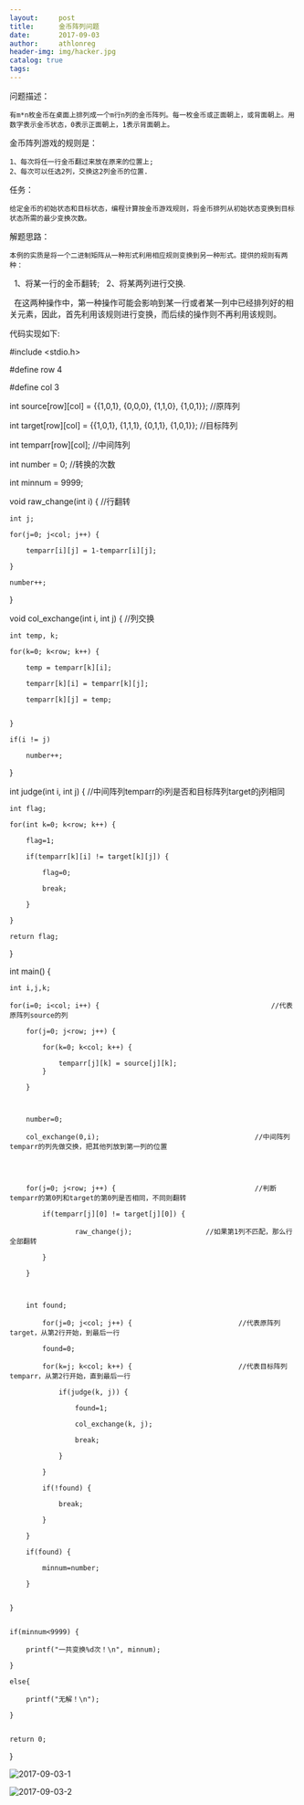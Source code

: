 ```yaml
---
layout:     post
title:      金币阵列问题
date:       2017-09-03
author:     athlonreg
header-img: img/hacker.jpg
catalog: true
tags:
---
```



问题描述：

	有m*n枚金币在桌面上排列成一个m行n列的金币阵列。每一枚金币或正面朝上，或背面朝上。用数字表示金币状态，0表示正面朝上，1表示背面朝上。


金币阵列游戏的规则是：

	1、每次将任一行金币翻过来放在原来的位置上;
	2、每次可以任选2列，交换这2列金币的位置.


任务：

	给定金币的初始状态和目标状态，编程计算按金币游戏规则，将金币排列从初始状态变换到目标状态所需的最少变换次数。


解题思路：

    本例的实质是将一个二进制矩阵从一种形式利用相应规则变换到另一种形式。提供的规则有两种：
    	
    	1、将某一行的金币翻转;
    	2、将某两列进行交换.
	
    在这两种操作中，第一种操作可能会影响到某一行或者某一列中已经排列好的相关元素，因此，首先利用该规则进行变换，而后续的操作则不再利用该规则。
    

代码实现如下:


#include <stdio.h>


#define row 4

#define col 3


int source[row][col] = {{1,0,1}, {0,0,0}, {1,1,0}, {1,0,1}};           	//原阵列

int target[row][col] = {{1,0,1}, {1,1,1}, {0,1,1}, {1,0,1}};         	//目标阵列

int temparr[row][col];							//中间阵列

int number = 0;                                                  	//转换的次数

int minnum = 9999;



void raw_change(int i) {                                              	//行翻转
    
	int j;
    
	for(j=0; j<col; j++) {
        
		temparr[i][j] = 1-temparr[i][j];
    
	}
    
	number++;
    

}



void col_exchange(int i, int j) {                                    	//列交换
    
	int temp, k;
    
	for(k=0; k<row; k++) {
        
		temp = temparr[k][i];
        
		temparr[k][i] = temparr[k][j];
        
		temparr[k][j] = temp;
        
    
	}
    
	if(i != j)
        
		number++;

}



int judge(int i, int j) {                                           	//中间阵列temparr的i列是否和目标阵列target的j列相同
    
	int flag;
    
	for(int k=0; k<row; k++) {
        
		flag=1;
        
		if(temparr[k][i] != target[k][j]) {
            
			flag=0;
            
			break;
        
		}
    
	}
    
	return flag;

}




int main() {
    
    
	int i,j,k;
    
	for(i=0; i<col; i++) {                                      	//代表原阵列source的列
        
		for(j=0; j<row; j++) {
            
			for(k=0; k<col; k++) {
                
				temparr[j][k] = source[j][k];                              
			}
        
		}
    
    
        
		number=0;
        
		col_exchange(0,i);                                      //中间阵列temparr的列先做交换，把其他列放到第一列的位置
  
      
        
        
		for(j=0; j<row; j++) {                                 	//判断temparr的第0列和target的第0列是否相同，不同则翻转
            
			if(temparr[j][0] != target[j][0]) {
                
					raw_change(j);                	//如果第1列不匹配，那么行全部翻转
            
			}
        
		}
        
        

		int found;
        
			for(j=0; j<col; j++) {                       	//代表原阵列target，从第2行开始，到最后一行
            
			found=0;
            
			for(k=j; k<col; k++) {                       	//代表目标阵列temparr，从第2行开始，直到最后一行
                
				if(judge(k, j)) {
                    
					found=1;
                    
					col_exchange(k, j);
                    
					break;
                
				}
            
			}
            
			if(!found) {
                
				break;
            
			}
        
		}
        
		if(found) {
            
			minnum=number;
        
		}
        
    
	}
    

	if(minnum<9999) {
        
		printf("一共变换%d次！\n", minnum);
    
	}
    
	else{
        
		printf("无解！\n");
    
	}
  
  
	return 0;

}

![2017-09-03-1](http://ovefvi4g3.bkt.clouddn.com/2017-09-03-1-1.png)

![2017-09-03-2](http://ovefvi4g3.bkt.clouddn.com/2017-09-03-2-1.png)
